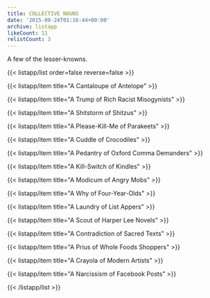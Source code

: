 ```yaml
---
title: COLLECTIVE NOUNS
date: '2015-08-24T01:16:44+00:00'
archive: listapp
likeCount: 11
relistCount: 3
---
```


A few of the lesser-knowns.

<!--more-->

{{< listapp/list order=false reverse=false >}}

   {{< listapp/item title="A Cantaloupe of Antelope" >}}

   {{< listapp/item title="A Trump of Rich Racist Misogynists" >}}

   {{< listapp/item title="A Shitstorm of Shitzus" >}}

   {{< listapp/item title="A Please-Kill-Me of Parakeets" >}}

   {{< listapp/item title="A Cuddle of Crocodiles" >}}

   {{< listapp/item title="A Pedantry of Oxford Comma Demanders" >}}

   {{< listapp/item title="A Kill-Switch of Kindles" >}}

   {{< listapp/item title="A Modicum of Angry Mobs" >}}

   {{< listapp/item title="A Why of Four-Year-Olds" >}}

   {{< listapp/item title="A Laundry of List Appers" >}}

   {{< listapp/item title="A Scout of Harper Lee Novels" >}}

   {{< listapp/item title="A Contradiction of Sacred Texts" >}}

   {{< listapp/item title="A Prius of Whole Foods Shoppers" >}}

   {{< listapp/item title="A Crayola of Modern Artists" >}}

   {{< listapp/item title="A Narcissism of Facebook Posts" >}}

{{< /listapp/list >}}
